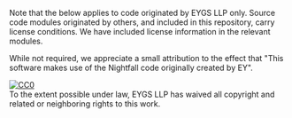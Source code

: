 Note that the below applies to code originated by EYGS LLP only. Source code modules originated by others, and included in this repository, carry license conditions. We have included license information in the relevant modules.

While not required, we appreciate a small attribution to the effect that "This software makes use of the Nightfall code originally created by EY".

<p xmlns:dct="http://purl.org/dc/terms/">
  <a rel="license"
     href="http://creativecommons.org/publicdomain/zero/1.0/">
    <img
      src="http://i.creativecommons.org/p/zero/1.0/88x31.png"
      style="border-style: none;"
      alt="CC0"
    />
  </a>
  <br />
  To the extent possible under law,
  <span resource="[_:publisher]" rel="dct:publisher">
    <span property="dct:title">EYGS LLP </span></span>
  has waived all copyright and related or neighboring rights to
  this work.
</p>
